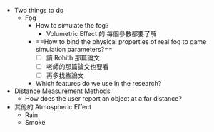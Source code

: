 - Two things to do 
	- Fog
		- How to simulate the fog?
			- Volumetric Effect 的 每個參數都要了解
		- ==How to bind the physical properties of real fog to game simulation parameters?==
			- [ ] 讀 Rohith 那篇論文
			- [ ] 老師的那篇論文也要看
			- [ ] 再多找些論文
		- Which features do we use in the research?
- Distance Measurement Methods
	- How does the user report an object at a far distance?
- 其他的 Atmospheric Effect
	- Rain
	- Smoke
